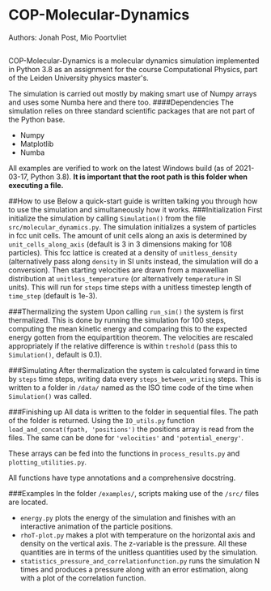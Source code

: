 # COP-Molecular-Dynamics

Authors: Jonah Post, Mio Poortvliet
##
COP-Molecular-Dynamics is a molecular dynamics simulation implemented in Python 3.8 as an assignment for the course 
Computational Physics, part of the Leiden University physics master's.

The simulation is carried out mostly by making smart use of Numpy arrays and uses some Numba here and there too.
####Dependencies
The simulation relies on three standard scientific packages that are not part of the Python base.
- Numpy
- Matplotlib
- Numba

All examples are verified to work on the latest Windows build (as of 2021-03-17, Python 3.8). **It is important that the root path is this folder when executing a file.**

##How to use
Below a quick-start guide is written talking you through how to use the simulation and simultaneously how it works.
###Initialization
First initialize the simulation by calling ```Simulation()``` from the file ```src/molecular_dynamics.py```. The simulation initializes a system of particles in fcc unit cells. The amount of unit cells along an axis is determined by ```unit_cells_along_axis``` (default is 3 in 3 dimensions making for 108 particles). This fcc lattice is created at a density of ```unitless_density``` (alternatively pass along ```density``` in SI units instead, the simulation will do a conversion). Then starting velocities are drawn from a maxwellian distribution at ```unitless_temperature``` (or alternatively ```temperature``` in SI units). This will run for ```steps``` time steps with a unitless timestep length of ```time_step``` (default is 1e-3).  

###Thermalizing the system
Upon calling ```run_sim()``` the system is first thermalized. This is done by running the simulation for 100 steps, computing the mean kinetic energy and comparing this to the expected energy gotten from the equipartition theorem. The velocities are rescaled appropriately if the relative difference is within ```treshold``` (pass this to ```Simulation()```, default is 0.1).

###Simulating
After thermalization the system is calculated forward in time by ```steps``` time steps, writing data every ```steps_between_writing``` steps. This is written to a folder in ```/data/``` named as the ISO time code of the time when ```Simulation()``` was called.

###Finishing up
All data is written to the folder in sequential files. The path of the folder is returned. Using the ```IO_utils.py``` function ```load_and_concat(fpath, 'positions')``` the positions array is read from the files. The same can be done for ```'velocities'``` and ```'potential_energy'```.

These arrays can be fed into the functions in ```process_results.py``` and ```plotting_utilities.py```.

All functions have type annotations and a comprehensive docstring.

###Examples
In the folder ```/examples/```, scripts making use of the ```/src/``` files are located. 
- ```energy.py``` plots the energy of the simulation and finishes with an interactive animation of the particle positions. 
- ```rhoT-plot.py``` makes a plot with temperature on the horizontal axis and density on the vertical axis. The z-variable is the pressure. All these quantities are in terms of the unitless quantities used by the simulation.
- ```statistics_pressure_and_correlationfunction.py``` runs the simulation N times and produces a pressure along with an error estimation, along with a plot of the correlation function.